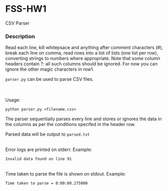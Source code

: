 # FSS-HW1
CSV Parser

### Description
Read each line, kill whitepsace and anything after comment characters (#), break each line on comma, read rows into a list of lists (one list per row), converting strings to numbers where appropriate. Note that some column headers contain ?: all such columns should be ignored. For now you can ignore the other magic characters in row1.



`parser.py` can be used to parse CSV files. 

<br><br>Usage:

`python parser.py <filename.csv>`

The parser sequentially parses every line and stores or ignores the data in the columns as per the conditions specifed in the header row.

Parsed data will be output to `parsed.txt`<br><br>

Error logs are printed on stderr. Example:

`Invalid data found on line 91`
<br><br>

Time taken to parse the file is shown on stdout. Example:

`Time taken to parse = 0:00:00.275000`
